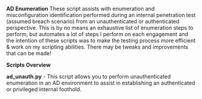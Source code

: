 **AD Enumeration**
These script assists with enumeration and misconfiguration identification performed during an internal penetration test (assumed breach scenario) from an unauthenticated or authenticated perspective. 
This is by no means an exhaustive list of enumeration steps to perform, but automates a lot of steps I perform on each engagement and the intention of these scripts was to make the testing process more efficient & work on my scripting abilities. 
There may be tweaks and improvements that can be made!

**Scripts Overview**

**ad_unauth.py** - This script allows you to perform unauthenticated enumeration in an AD environment to assist in establishing an authenticated or privileged internal foothold.
